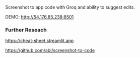Screenshot to app code with Groq and ability to suggest edits.

DEMO: http://54.176.85.238:8501

### Further Reseach 

https://cheat-sheet.streamlit.app

https://github.com/abi/screenshot-to-code
